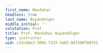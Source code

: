 ```yaml
---
first_name: Manduhai
headless: true
last_name: Buyandelger
middle_initial: ''
salutation: Prof.
title: Prof. Manduhai Buyandelger
type: instructor
uid: c32c60e3-3896-f333-3a65-847200780f52
---
```

